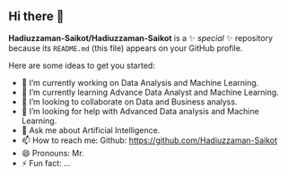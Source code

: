 ## Hi there 👋


**Hadiuzzaman-Saikot/Hadiuzzaman-Saikot** is a ✨ _special_ ✨ repository because its `README.md` (this file) appears on your GitHub profile.

Here are some ideas to get you started:

- 🔭 I’m currently working on Data Analysis and Machine Learning.
- 🌱 I’m currently learning Advance Data Analyst and Machine Learning.
- 👯 I’m looking to collaborate on Data and Business analyss.
- 🤔 I’m looking for help with Advanced Data analysis and Machine Learning.
- 💬 Ask me about Artificial Intelligence.
- 📫 How to reach me: Github: https://github.com/Hadiuzzaman-Saikot
- 😄 Pronouns: Mr.
- ⚡ Fun fact: ...

